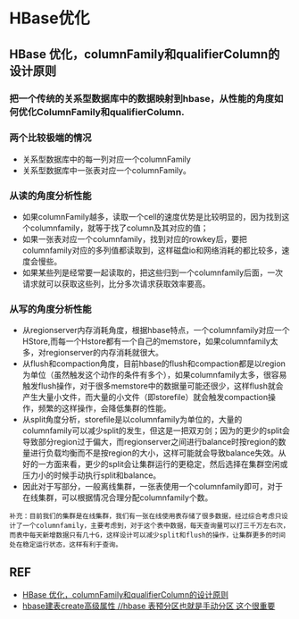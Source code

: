 # HBase优化

## HBase 优化，columnFamily和qualifierColumn的设计原则

### 把一个传统的关系型数据库中的数据映射到hbase，从性能的角度如何优化ColumnFamily和qualifierColumn.

### 两个比较极端的情况

* 关系型数据库中的每一列对应一个columnFamily
* 关系型数据库中一张表对应一个columnFamily。

### 从读的角度分析性能

* 如果columnFamily越多，读取一个cell的速度优势是比较明显的，因为找到这个columnfamily，就等于找了column及其对应的值；
* 如果一张表对应一个columnfamily，找到对应的rowkey后，要把columnfamily对应的多列值都读取到，这样磁盘io和网络消耗的都比较多，速度会慢些。
* 如果某些列是经常要一起读取的，把这些归到一个columnfamily后面，一次请求就可以获取这些列，比分多次请求获取效率要高。

### 从写的角度分析性能

* 从regionserver内存消耗角度，根据hbase特点，一个columnfamily对应一个HStore,而每一个Hstore都有一个自己的memstore，如果columnfamily太多，对regionserver的内存消耗就很大。
* 从flush和compaction角度，目前hbase的flush和compaction都是以region为单位（虽然触发这个动作的条件有多个），如果columnfamily太多，很容易触发flush操作，对于很多memstore中的数据量可能还很少，这样flush就会产生大量小文件，而大量的小文件（即storefile）就会触发compaction操作，频繁的这样操作，会降低集群的性能。
* 从split角度分析，storefile是以columnfamily为单位的，大量的columnfamily可以减少split的发生，但这是一把双刃剑；因为的更少的split会导致部分region过于偏大，而regionserver之间进行balance时按region的数量进行负载均衡而不是按region的大小，这样可能就会导致balance失效。从好的一方面来看，更少的split会让集群运行的更稳定，然后选择在集群空闲或压力小的时候手动执行split和balance。
* 因此对于写部分，一般离线集群，一张表使用一个columnfamily即可，对于在线集群，可以根据情况合理分配columnfamily个数。

```
补充：目前我们的集群是在线集群，我们有一张在线使用表存储了很多数据，经过综合考虑只设计了一个columnfamily，主要考虑到，对于这个表中数据，每天查询量可以打三千万左右次，而表中每天新增数据只有几十G，这样设计可以减少split和flush的操作，让集群更多的时间处在稳定运行状态，这样有利于查询。
```

## REF

* [HBase 优化，columnFamily和qualifierColumn的设计原则](https://my.oschina.net/u/3197158/blog/994898/)
* [hbase建表create高级属性 //hbase 表预分区也就是手动分区 这个很重要](https://blog.51cto.com/12445535/2351994)
